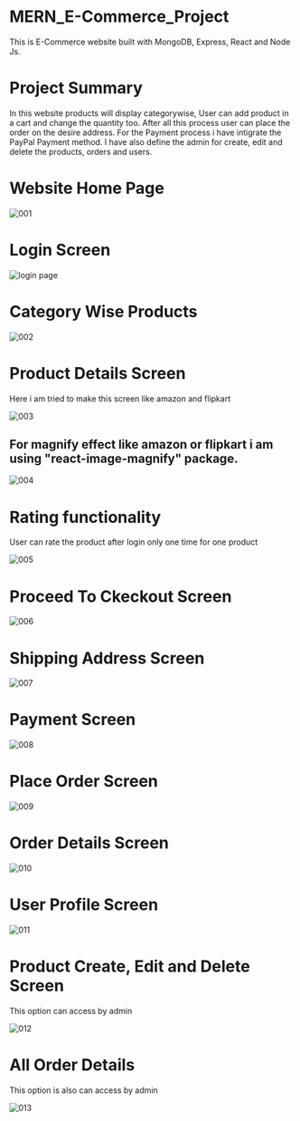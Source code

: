 # MERN_E-Commerce_Project

This is E-Commerce website built with MongoDB, Express, React and Node Js.

# Project Summary

In this website products will display categorywise, User can add product in a cart and change the quantity too. 
After all this process user can place the order on the desire address. For the Payment process i have intigrate the PayPal
Payment method. I have also define the admin for create, edit and delete the products, orders and users.

# Website Home Page

![001](https://user-images.githubusercontent.com/119804168/213883153-f78e8690-a4af-45a7-9e6c-57c949d865af.png)

# Login Screen

![login page](https://user-images.githubusercontent.com/119804168/213907095-3436c0d8-3a47-4357-8e94-99addbe94beb.png)

# Category Wise Products

![002](https://user-images.githubusercontent.com/119804168/213882935-5f9b8475-ef5d-49de-8ab4-254bc4a0057a.png)

# Product Details Screen
Here i am tried to make this screen like amazon and flipkart

![003](https://user-images.githubusercontent.com/119804168/213882937-cb545058-e062-4f9e-b37d-c68c576ad34f.png)

## For magnify effect like amazon or flipkart i am using "react-image-magnify" package.

![004](https://user-images.githubusercontent.com/119804168/213882939-ca9288c9-1268-4674-95b0-9c47dfc26bd8.png)

# Rating functionality 
User can rate the product after login only one time for one product

![005](https://user-images.githubusercontent.com/119804168/213882942-80d42a08-9cea-44be-ada5-a71829a35a7f.png)

# Proceed To Ckeckout Screen

![006](https://user-images.githubusercontent.com/119804168/213882919-f6ae90e2-cfbb-483d-8ad4-be8cf712ddcb.png)

# Shipping Address Screen

![007](https://user-images.githubusercontent.com/119804168/213882920-752c3b80-7e2b-4c16-9414-9e0d3af21de7.png)

# Payment Screen

![008](https://user-images.githubusercontent.com/119804168/213882923-c4253ad2-9bf4-45ae-a825-38c23f7400fe.png)

# Place Order Screen

![009](https://user-images.githubusercontent.com/119804168/213882924-86281663-38fe-455e-b285-8347e1c3675d.png)

# Order Details Screen

![010](https://user-images.githubusercontent.com/119804168/213882925-b3c7bebd-6bd2-4c7e-99ba-71aa25b57134.png)

# User Profile Screen

![011](https://user-images.githubusercontent.com/119804168/213882927-70e06dd6-107e-4ee1-a03b-e7fb876a5a18.png)

# Product Create, Edit and Delete Screen

This option can access by admin 

![012](https://user-images.githubusercontent.com/119804168/213882930-7bdbd074-8ac3-443d-a3e3-a00806e5e422.png)

# All Order Details

This option is also can access by admin

![013](https://user-images.githubusercontent.com/119804168/213882931-07a078e0-1567-40bb-8965-827ffe88968e.png)
